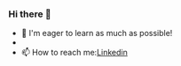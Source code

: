 ### Hi there 👋

- 💬 I'm eager to learn as much as possible!
- 
- 📫 How to reach me:<a href= "www.linkedin.com/in/warren-murdock-lazar-3890b4162">Linkedin</a>

<!--
**Warrenmurdocklazar/Warrenmurdocklazar** is a ✨ _special_ ✨ repository because its `README.md` (this file) appears on your GitHub profile.

Here are some ideas to get you started:

- 🔭 I’m currently working on ...
- 🌱 I’m currently learning ...
- 👯 I’m looking to collaborate on ...
- 🤔 I’m looking for help with ...
- 💬 Ask me about ...
- 📫 How to reach me:<a href="www.linkedin.com/in/warren-murdock-lazar-3890b4162"></a>

- 😄 Pronouns: ...
- ⚡ Fun fact: ...
-->
